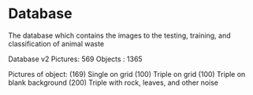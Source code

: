 # Database
The database which contains the images to the testing, training, and classification of animal waste

Database v2
Pictures: 569
Objects : 1365

Pictures of object:
  (169) Single on grid
  (100) Triple on grid
  (100) Triple on blank background
  (200) Triple with rock, leaves, and other noise
